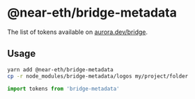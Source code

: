 # @near-eth/bridge-metadata

The list of tokens available on [aurora.dev/bridge](https://aurora.dev/bridge).


## Usage

```sh
yarn add @near-eth/bridge-metadata
cp -r node_modules/bridge-metadata/logos my/project/folder
```
```js
import tokens from 'bridge-metadata'
```